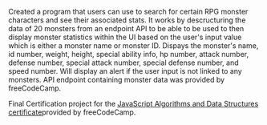 Created a program that users can use to search for certain RPG monster characters and see their associated stats. It works by descructuring the data of 20 monsters from an endpoint API to be able to be used to then display monster statistics within the UI based on the user's input value which is either a monster name or monster ID. Dispays the monster's name, id number, weight, height, special ability info, hp number, attack number, defense number, special attack number, special defense number, and speed number. Will display an alert if the user input is not linked to any monsters. API endpoint containing monster data was provided by freeCodeCamp.

Final Certification project for the [JavaScript Algorithms and Data Structures certificate]((https://www.freecodecamp.org/certification/SJB15/javascript-algorithms-and-data-structures-v8))provided by freeCodeCamp.
